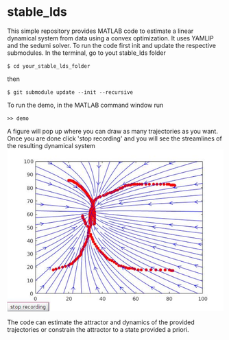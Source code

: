 # stable_lds
This simple repository provides MATLAB code to estimate a linear dynamical system from data using a convex optimization. It uses YAMLIP and the sedumi solver. To run the code first init and update the respective submodules. In the terminal, go to yout stable_lds folder
```
$ cd your_stable_lds_folder
```
then
```
$ git submodule update --init --recursive
```
To run the demo, in the MATLAB command window run
```
>> demo
```
A figure will pop up where you can draw as many trajectories as you want. Once you are done click 'stop recording' and you will see the streamlines of the resulting dynamical system
![Exemplary linear DS](plot/lds.jpg)

The code can estimate the attractor and dynamics of the provided trajectories or constrain the attractor to a state provided a priori.
